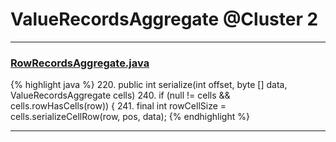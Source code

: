 # ValueRecordsAggregate @Cluster 2

***

### [RowRecordsAggregate.java](https://searchcode.com/codesearch/view/15642594/)
{% highlight java %}
220. public int serialize(int offset, byte [] data, ValueRecordsAggregate cells)
240.         if (null != cells && cells.rowHasCells(row)) {
241.           final int rowCellSize = cells.serializeCellRow(row, pos, data);
{% endhighlight %}

***

